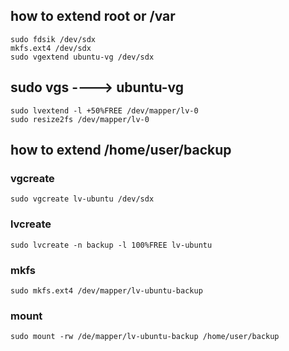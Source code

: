## how to extend root or /var
```
sudo fdsik /dev/sdx
mkfs.ext4 /dev/sdx
sudo vgextend ubuntu-vg /dev/sdx
```

## sudo vgs ----> ubuntu-vg
```
sudo lvextend -l +50%FREE /dev/mapper/lv-0
sudo resize2fs /dev/mapper/lv-0
```

## how to extend /home/user/backup
### vgcreate
```
sudo vgcreate lv-ubuntu /dev/sdx
```
### lvcreate
```
sudo lvcreate -n backup -l 100%FREE lv-ubuntu
```
### mkfs
```
sudo mkfs.ext4 /dev/mapper/lv-ubuntu-backup
```
### mount
``` 
sudo mount -rw /de/mapper/lv-ubuntu-backup /home/user/backup
```
